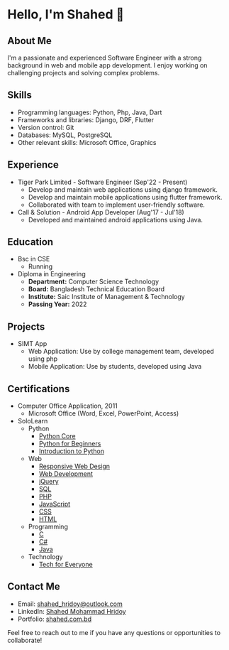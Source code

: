 # Hello, I'm Shahed 👋

## About Me
I'm a passionate and experienced Software Engineer with a strong background in web and mobile app development. I enjoy working on challenging projects and solving complex problems.

## Skills
- Programming languages: Python, Php, Java, Dart
- Frameworks and libraries: Django, DRF, Flutter
- Version control: Git
- Databases: MySQL, PostgreSQL
- Other relevant skills:  Microsoft Office, Graphics

## Experience
- Tiger Park Limited - Software Engineer (Sep'22 - Present)
  - Develop and maintain web applications using django framework.
  - Develop and maintain mobile applications using flutter framework.
  - Collaborated with team to implement user-friendly software.
- Call & Solution - Android App Developer (Aug'17 - Jul'18)
  - Developed and maintained android applications using Java.

## Education
- Bsc in CSE
  - Running
- Diploma in Engineering
  - **Department:** Computer Science Technology
  - **Board:** Bangladesh Technical Education Board
  - **Institute:** Saic Institute of Management & Technology
  - **Passing Year:** 2022

## Projects
- SIMT App
  - Web Application: Use by college management team, developed using php
  - Mobile Application: Use by students, developed using Java

## Certifications
- Computer Office Application, 2011
  - Microsoft Office (Word, Excel, PowerPoint, Access)
- SoloLearn
  - Python
    - [Python Core](https://www.sololearn.com/certificates/CT-V2FKXE48)
    - [Python for Beginners](https://www.sololearn.com/certificates/CT-7MI1ULAV)
    - [Introduction to Python](https://www.sololearn.com/certificates/CC-SKJMCB2W)
  - Web
    - [Responsive Web Design](https://www.sololearn.com/certificates/CT-FENBZSMY)
    - [Web Development](https://www.sololearn.com/certificates/CC-ORBJNKAX)
    - [jQuery](https://www.sololearn.com/certificates/CT-FEOAV4LF)
    - [SQL](https://www.sololearn.com/certificates/CT-E9GFQQDD)
    - [PHP](https://www.sololearn.com/certificates/CT-KD0KRM7O)
    - [JavaScript](https://www.sololearn.com/certificates/CT-PWLF7IJE)
    - [CSS](https://www.sololearn.com/certificates/CT-YB8NPQAP)
    - [HTML](https://www.sololearn.com/certificates/CT-QMR3VV96)
  - Programming
    - [C](https://www.sololearn.com/certificates/CT-PLUI39UK)
    - [C#](https://www.sololearn.com/certificates/CT-NCJ3FBOS)
    - [Java](https://www.sololearn.com/certificates/CT-J3U8CI8K)
  - Technology
    - [Tech for Everyone](https://www.sololearn.com/certificates/CC-TF8D7MMJ)

## Contact Me
- Email: shahed_hridoy@outlook.com
- LinkedIn: [Shahed Mohammad Hridoy](https://www.linkedin.com/in/shahedmohammadhridoy/)
- Portfolio: [shahed.com.bd](https://shahed.com.bd)

Feel free to reach out to me if you have any questions or opportunities to collaborate!
